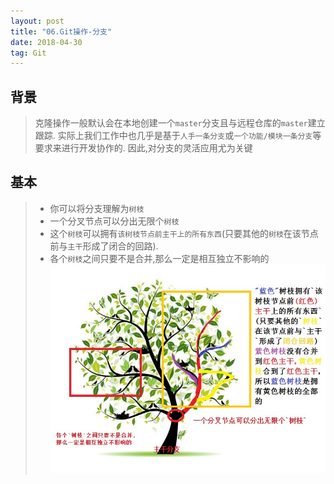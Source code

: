 ```yaml
---
layout: post
title: "06.Git操作-分支"
date: 2018-04-30
tag: Git
---
```


## 背景
> 克隆操作一般默认会在本地创建一个`master`分支且与远程仓库的`master`建立跟踪.
> 实际上我们工作中也几乎是基于`人手一条分支`或`一个功能/模块一条分支`等要求来进行开发协作的.
> 因此,对分支的灵活应用尤为关键

## 基本
> - 你可以将分支理解为`树枝`
> - 一个分叉节点可以分出无限个`树枝`
> - 这个`树枝`可以拥有`该树枝节点前主干上的所有东西`(只要其他的`树枝`在该节点前与`主干`形成了闭合的回路).
> - 各个`树枝`之间只要不是合并,那么一定是相互独立不影响的
![how to description git-branch](/images/article/git/branch-tree.jpg)

